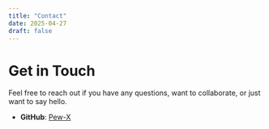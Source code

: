 ```yaml
---
title: "Contact"
date: 2025-04-27
draft: false
---
```


# Get in Touch

Feel free to reach out if you have any questions, want to collaborate, or just want to say hello.

- **GitHub**: [Pew-X](https://github.com/Pew-X)

